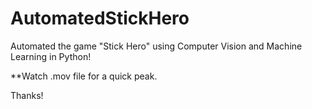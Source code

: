 # AutomatedStickHero

Automated the game "Stick Hero" using Computer Vision and Machine Learning in Python!


**Watch .mov file for a quick peak.


Thanks!
